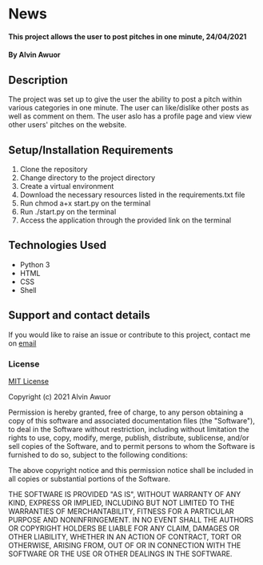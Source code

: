 # News

#### This project allows the user to post pitches in one minute, 24/04/2021

#### By Alvin Awuor

## Description

The project was set up to give the user the ability to post a pitch within various categories in one minute. The user can like/dislike other posts as well as comment on them. The user aslo has a profile page and view view other users' pitches on the website.

## Setup/Installation Requirements

1. Clone the repository
2. Change directory to the project directory
3. Create a virtual environment
4. Download the necessary resources listed in the requirements.txt file
5. Run chmod a+x start.py on the terminal
7. Run ./start.py on the terminal
8. Access the application through the provided link on the terminal

## Technologies Used

* Python 3
* HTML
* CSS
* Shell

## Support and contact details

If you would like to raise an issue or contribute to this project, contact me on [email](mailto:alvinawuor8@gmail.com)

### License

[MIT License](https://choosealicense.com/licenses/mit/)

Copyright (c) 2021 Alvin Awuor

Permission is hereby granted, free of charge, to any person obtaining a copy
of this software and associated documentation files (the "Software"), to deal
in the Software without restriction, including without limitation the rights
to use, copy, modify, merge, publish, distribute, sublicense, and/or sell
copies of the Software, and to permit persons to whom the Software is
furnished to do so, subject to the following conditions:

The above copyright notice and this permission notice shall be included in all
copies or substantial portions of the Software.

THE SOFTWARE IS PROVIDED "AS IS", WITHOUT WARRANTY OF ANY KIND, EXPRESS OR
IMPLIED, INCLUDING BUT NOT LIMITED TO THE WARRANTIES OF MERCHANTABILITY,
FITNESS FOR A PARTICULAR PURPOSE AND NONINFRINGEMENT. IN NO EVENT SHALL THE
AUTHORS OR COPYRIGHT HOLDERS BE LIABLE FOR ANY CLAIM, DAMAGES OR OTHER
LIABILITY, WHETHER IN AN ACTION OF CONTRACT, TORT OR OTHERWISE, ARISING FROM,
OUT OF OR IN CONNECTION WITH THE SOFTWARE OR THE USE OR OTHER DEALINGS IN THE
SOFTWARE.